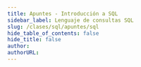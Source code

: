 ```yaml
---
title: Apuntes - Introducción a SQL
sidebar_label: Lenguaje de consultas SQL
slug: /clases/sql/apuntes/sql
hide_table_of_contents: false
hide_title: false
author: 
authorURL: 
---
```


